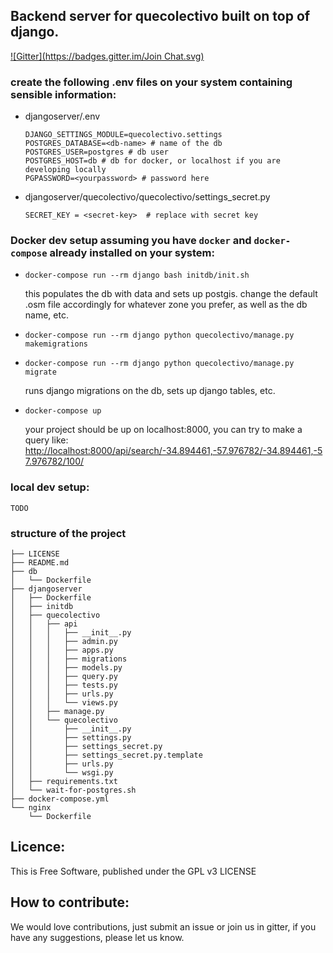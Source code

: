 ## Backend server for quecolectivo built on top of django.

[![Gitter](https://badges.gitter.im/Join Chat.svg)](https://gitter.im/quecolectivo/Lobby?utm_source=badge&utm_medium=badge&utm_campaign=pr-badge&utm_content=badge)


### create the following .env files on your system containing sensible information:

 - djangoserver/.env
 
    ```
   DJANGO_SETTINGS_MODULE=quecolectivo.settings
   POSTGRES_DATABASE=<db-name> # name of the db
   POSTGRES_USER=postgres # db user
   POSTGRES_HOST=db # db for docker, or localhost if you are developing locally
   PGPASSWORD=<yourpassword> # password here
   ```
   
- djangoserver/quecolectivo/quecolectivo/settings_secret.py

    ```
    SECRET_KEY = <secret-key>  # replace with secret key
    ```

### Docker dev setup assuming you have `docker` and `docker-compose` already installed on your system:
    
- `docker-compose run --rm django bash initdb/init.sh` 

    this populates the db with data and sets up postgis. change the default .osm file accordingly for whatever zone you prefer, as well as the db name, etc.
- `docker-compose run --rm django python quecolectivo/manage.py makemigrations`    
- `docker-compose run --rm django python quecolectivo/manage.py migrate`    

    runs django migrations on the db, sets up django tables, etc.
- `docker-compose up`

    your project should be up on localhost:8000, you can try to make a query like:
    [http://localhost:8000/api/search/-34.894461,-57.976782/-34.894461,-57.976782/100/](http://localhost:8000/api/search/-34.894461,-57.976782/-34.894461,-57.976782/100/)
  


### local dev setup:
    TODO

### structure of the project 
```
├── LICENSE
├── README.md
├── db
│   └── Dockerfile
├── djangoserver
│   ├── Dockerfile
│   ├── initdb
│   ├── quecolectivo
│   │   ├── api
│   │   │   ├── __init__.py
│   │   │   ├── admin.py
│   │   │   ├── apps.py
│   │   │   ├── migrations
│   │   │   ├── models.py
│   │   │   ├── query.py
│   │   │   ├── tests.py
│   │   │   ├── urls.py
│   │   │   └── views.py
│   │   ├── manage.py
│   │   └── quecolectivo
│   │       ├── __init__.py
│   │       ├── settings.py
│   │       ├── settings_secret.py
│   │       ├── settings_secret.py.template
│   │       ├── urls.py
│   │       └── wsgi.py
│   ├── requirements.txt
│   └── wait-for-postgres.sh
├── docker-compose.yml
└── nginx
    └── Dockerfile
```

## Licence:

This is Free Software, published under the GPL v3 LICENSE

## How to contribute:

We would love contributions, just submit an issue or join us in gitter, if you have any suggestions, please let us know.
